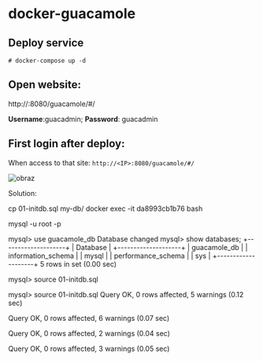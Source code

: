 # docker-guacamole

## Deploy service 

```
# docker-compose up -d
```


## Open website:
http://<IP>:8080/guacamole/#/


**Username**:guacadmin; 
**Password**: guacadmin

## First login after deploy:

When access to that site: 
  ```http://<IP>:8080/guacamole/#/```

![obraz](https://user-images.githubusercontent.com/86531003/233181710-b6773e0d-70fa-4b49-a6fb-910b1f5246e1.png)

Solution:
 

cp 01-initdb.sql my-db/
docker exec -it da8993cb1b76 bash


 mysql -u root -p
 
 mysql> use guacamole_db
Database changed
mysql> show databases;
+--------------------+
| Database           |
+--------------------+
| guacamole_db       |
| information_schema |
| mysql              |
| performance_schema |
| sys                |
+--------------------+
5 rows in set (0.00 sec)

mysql> source 01-initdb.sql


mysql> source 01-initdb.sql
Query OK, 0 rows affected, 5 warnings (0.12 sec)

Query OK, 0 rows affected, 6 warnings (0.07 sec)

Query OK, 0 rows affected, 2 warnings (0.04 sec)

Query OK, 0 rows affected, 3 warnings (0.05 sec)
